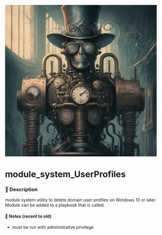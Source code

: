 <img src="/images/module_system_UserProfiles.png" alt="Logo generated using Bard Image Generator" title="module_system_UserProfile logo" width="500" height="500"/>

# module_system_UserProfiles


### :page_with_curl: Description

module system utility to delete domain user profiles on Windows 10 or later.
Module can be added to a playbook that is called.

#### :notebook: Notes (recent to old)

- must be run with administrative privilege  